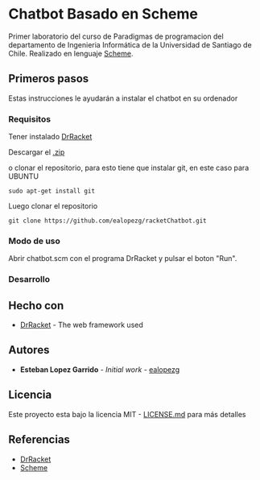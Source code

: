 # Chatbot Basado en Scheme
Primer laboratorio del curso de Paradigmas de programacion del departamento de Ingenieria Informática de la Universidad de Santiago de Chile.
Realizado en lenguaje [Scheme](https://www.scheme.com/tspl4/).


## Primeros pasos

Estas instrucciones le ayudarán a instalar el chatbot en su ordenador
### Requisitos

Tener instalado [DrRacket](https://download.racket-lang.org/)

Descargar el [.zip](https://github.com/ealopezg/racketChatbot/archive/master.zip) 

o clonar el repositorio, para esto tiene que instalar git, en este caso para UBUNTU

```
sudo apt-get install git
```

Luego clonar el repositorio

```
git clone https://github.com/ealopezg/racketChatbot.git
```



### Modo de uso

Abrir chatbot.scm con el programa DrRacket y pulsar el boton "Run".

### Desarrollo

## Hecho con

* [DrRacket](https://download.racket-lang.org/) - The web framework used
 

## Autores

* **Esteban Lopez Garrido** - *Initial work* - [ealopezg](https://github.com/ealopezg)


## Licencia

Este proyecto esta bajo la licencia MIT  - [LICENSE.md](LICENSE.md) para más detalles

## Referencias

* [DrRacket](https://download.racket-lang.org/)
* [Scheme](https://www.scheme.com/tspl4/)